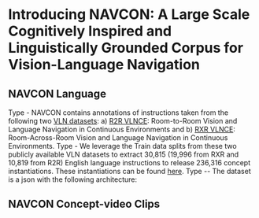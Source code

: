 # Introducing NAVCON: A Large Scale Cognitively Inspired and Linguistically Grounded Corpus for Vision-Language Navigation

## NAVCON Language 
Type - NAVCON contains annotations of instructions taken from the following two [VLN datasets](https://github.com/jacobkrantz/VLN-CE): a) [R2R VLNCE](https://bringmeaspoon.org/): Room-to-Room Vision and Language Navigation in Continuous Environments and b) [RXR VLNCE](https://ai.google.com/research/rxr/): Room-Across-Room Vision and Language Navigation in Continuous Environments.
Type - We leverage the Train data splits from these two publicly available VLN datasets to extract 30,815 (19,996 from RXR and 10,819 from R2R) English language instructions to release 236,316 concept instantiations. These instantiations can be found [here]().
Type -- The dataset is a json with the following architecture:


## NAVCON Concept-video Clips
